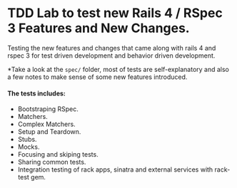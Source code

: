# TDD Lab to test new Rails 4 / RSpec 3 Features and New Changes.
Testing the new features and changes that came along with rails 4 and rspec 3 for test driven development and behavior driven development.

*Take a look at the `spec/` folder, most of tests are self-explanatory and also a few notes to make sense of some new features introduced.

#### The tests includes:

* Bootstraping RSpec.
* Matchers.
* Complex Matchers.
* Setup and Teardown.
* Stubs.
* Mocks.
* Focusing and skiping tests.
* Sharing common tests.
* Integration testing of rack apps, sinatra and external services with rack-test gem.
